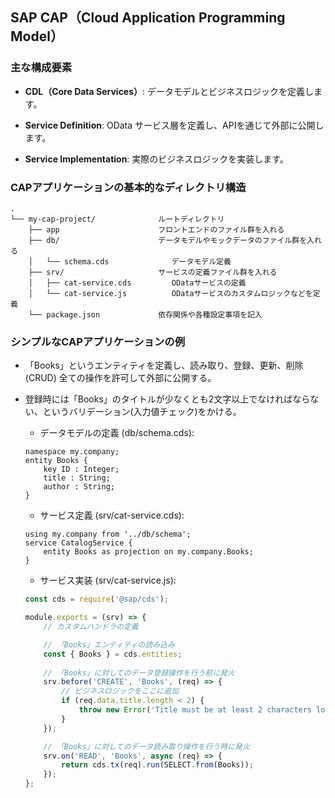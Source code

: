 ## SAP CAP（Cloud Application Programming Model）

### 主な構成要素

- **CDL（Core Data Services）**:
  データモデルとビジネスロジックを定義します。

- **Service Definition**:
  OData サービス層を定義し、APIを通じて外部に公開します。

- **Service Implementation**:
  実際のビジネスロジックを実装します。


### CAPアプリケーションの基本的なディレクトリ構造

```tree
.
└── my-cap-project/              ルートディレクトリ
    ├── app                      フロントエンドのファイル群を入れる
    ├── db/                      データモデルやモックデータのファイル群を入れる
    │   └── schema.cds              データモデル定義
    ├── srv/                     サービスの定義ファイル群を入れる
    │   ├── cat-service.cds         ODataサービスの定義
    │   └── cat-service.js          ODataサービスのカスタムロジックなどを定義
    └── package.json             依存関係や各種設定事項を記入
```

### シンプルなCAPアプリケーションの例
- 「Books」というエンティティを定義し、読み取り、登録、更新、削除 (CRUD) 全ての操作を許可して外部に公開する。
- 登録時には「Books」のタイトルが少なくとも2文字以上でなければならない、というバリデーション(入力値チェック)をかける。

    - データモデルの定義 (db/schema.cds):
    ```cds
    namespace my.company;
    entity Books {
        key ID : Integer;
        title : String;
        author : String;
    }
    ```

    - サービス定義 (srv/cat-service.cds):
    ```cds
    using my.company from '../db/schema';
    service CatalogService {
        entity Books as projection on my.company.Books;
    }
    ```

    - サービス実装 (srv/cat-service.js):
    ```js
    const cds = require('@sap/cds');

    module.exports = (srv) => {
        // カスタムハンドラの定義

        // 「Books」エンティティの読み込み
        const { Books } = cds.entities;
        
        // 「Books」に対してのデータ登録操作を行う前に発火
        srv.before('CREATE', 'Books', (req) => {
            // ビジネスロジックをここに追加
            if (req.data.title.length < 2) {
                throw new Error('Title must be at least 2 characters long');
            }
        });

        // 「Books」に対してのデータ読み取り操作を行う時に発火
        srv.on('READ', 'Books', async (req) => {
            return cds.tx(req).run(SELECT.from(Books));
        });
    };
    ```